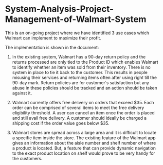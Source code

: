 # System-Analysis-Project-Management-of-Walmart-System

This is an on-going project where we have identified 3 use cases which Walmart can implement to maximize their profit. 

The implementation is shown in the document:

1. In the existing system, Walmart has a 90-day return policy and the returns processed 
are only tied to the Product ID which enables Walmart to identify whether an item was sold from their inventory. 
There is no system in place to tie it back to the customer. 
This results in people misusing their services and returning items often after using right till the 90-day mark. 
Return policies are for customer's satisfaction but any abuse in these policies should be tracked and an action 
should be taken against it.

2. Walmart currently offers free delivery on orders that exceed $35. 
Each order can be comprised of several items to meet the free delivery eligibility threshold.
A user can cancel an item once the order is placed and still avail free delivery. 
A customer should ideally be charged a shipping cost if the order value goes below $35.

3. Walmart stores are spread across a large area and it is difficult to locate a specific item inside the store. 
The existing feature of the Walmart app gives an information about the aisle number and shelf number of where a product is located.
But, a feature that can provide dynamic navigation to the exact product location on shelf would prove to be very handy 
for the customers.
